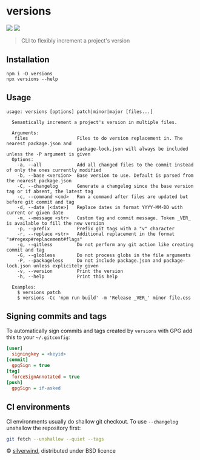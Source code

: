 # versions
[![](https://img.shields.io/npm/v/versions.svg?style=flat)](https://www.npmjs.org/package/versions) [![](https://img.shields.io/npm/dm/versions.svg)](https://www.npmjs.org/package/versions)

> CLI to flexibly increment a project's version

## Installation
```
npm i -D versions
npx versions --help
```

## Usage
```
usage: versions [options] patch|minor|major [files...]

  Semantically increment a project's version in multiple files.

  Arguments:
   files                  Files to do version replacement in. The nearest package.json and
                          package-lock.json will always be included unless the -P argument is given
  Options:
    -a, --all             Add all changed files to the commit instead of only the ones currently modified
    -b, --base <version>  Base version to use. Default is parsed from the nearest package.json
    -C, --changelog       Generate a changelog since the base version tag or if absent, the latest tag
    -c, --command <cmd>   Run a command after files are updated but before git commit and tag
    -d, --date [<date>]   Replace dates in format YYYY-MM-DD with current or given date
    -m, --message <str>   Custom tag and commit message. Token _VER_ is available to fill the new version
    -p, --prefix          Prefix git tags with a "v" character
    -r, --replace <str>   Additional replacement in the format "s#regexp#replacement#flags"
    -g, --gitless         Do not perform any git action like creating commit and tag
    -G, --globless        Do not process globs in the file arguments
    -P, --packageless     Do not include package.json and package-lock.json unless explicitely given
    -v, --version         Print the version
    -h, --help            Print this help

  Examples:
    $ versions patch
    $ versions -Cc 'npm run build' -m 'Release _VER_' minor file.css
```

## Signing commits and tags

To automatically sign commits and tags created by `versions` with GPG add this to your `~/.gitconfig`:

```ini
[user]
  signingkey = <keyid>
[commit]
  gpgSign = true
[tag]
  forceSignAnnotated = true
[push]
  gpgSign = if-asked
```

## CI environments

CI environments usually do shallow git checkout. To use `--changelog` unshallow the repository first:

```bash
git fetch --unshallow --quiet --tags
```

© [silverwind](https://github.com/silverwind), distributed under BSD licence
